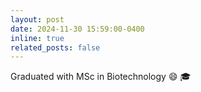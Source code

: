 ```yaml
---
layout: post
date: 2024-11-30 15:59:00-0400
inline: true
related_posts: false
---
```

Graduated with MSc in Biotechnology :smile: :mortar_board:
<!-- A simple inline announcement. -->
